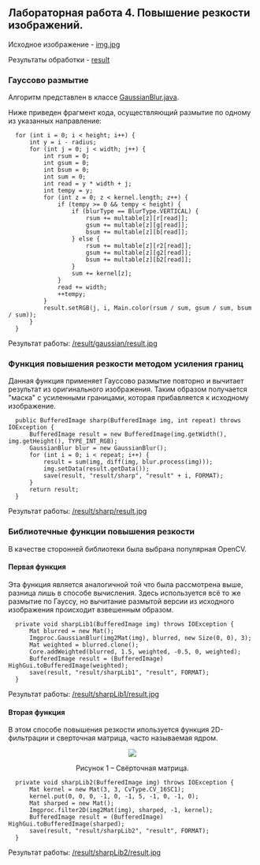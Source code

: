 ## Лабораторная работа 4. Повышение резкости изображений.

Исходное изображение - [img.jpg](https://github.com/IvanHattler/Practice04/blob/master/src/main/resources/img.jpg)

Результаты обработки - [result](https://github.com/IvanHattler/Practice04/tree/master/result)

### Гауссово размытие
Алгоритм представлен в классе [GaussianBlur.java](https://github.com/IvanHattler/Practice04/blob/master/src/main/java/GaussianBlur.java).

Ниже приведен фрагмент кода, осуществляющий размытие по одному из указанных направление:
```
  for (int i = 0; i < height; i++) {
      int y = i - radius;
      for (int j = 0; j < width; j++) {
          int rsum = 0;
          int gsum = 0;
          int bsum = 0;
          int sum = 0;
          int read = y * width + j;
          int tempy = y;
          for (int z = 0; z < kernel.length; z++) {
              if (tempy >= 0 && tempy < height) {
                  if (blurType == BlurType.VERTICAL) {
                      rsum += multable[z][r[read]];
                      gsum += multable[z][g[read]];
                      bsum += multable[z][b[read]];
                  } else {
                      rsum += multable[z][r2[read]];
                      gsum += multable[z][g2[read]];
                      bsum += multable[z][b2[read]];
                  }
                  sum += kernel[z];
              }
              read += width;
              ++tempy;
          }
          result.setRGB(j, i, Main.color(rsum / sum, gsum / sum, bsum / sum));
      }
  }
```
Результат работы: [/result/gaussian/result.jpg](https://github.com/IvanHattler/Practice04/tree/master/result/gaussian/result.jpg)

### Функция повышения резкости методом усиления границ
Данная функция применяет Гауссово размытие повторно и вычитает результат из оригинального изображения. Таким образом получается "маска" с усиленными границами, которая прибавляется к исходному изображение. 
```
  public BufferedImage sharp(BufferedImage img, int repeat) throws IOException {
      BufferedImage result = new BufferedImage(img.getWidth(), img.getHeight(), TYPE_INT_RGB);
      GaussianBlur blur = new GaussianBlur();
      for (int i = 0; i < repeat; i++) {
          result = sum(img, diff(img, blur.process(img)));
          img.setData(result.getData());
          save(result, "result/sharp", "result" + i, FORMAT);
      }
      return result;
  }
```
Результат работы: [/result/sharp/result.jpg](https://github.com/IvanHattler/Practice04/tree/master/result/sharp/result2.jpg)

### Библиотечные функции повышения резкости
В качестве сторонней библиотеки была выбрана популярная OpenCV.

#### Первая функция
Эта функция является аналогичной той что была рассмотрена выше, разница лишь в способе вычисления. Здесь используется всё то же размытие по Гауссу, но вычитание размытой версии из исходного изображения происходит взвешенным образом.
```
  private void sharpLib1(BufferedImage img) throws IOException {
      Mat blurred = new Mat();
      Imgproc.GaussianBlur(img2Mat(img), blurred, new Size(0, 0), 3);
      Mat weighted = blurred.clone();
      Core.addWeighted(blurred, 1.5, weighted, -0.5, 0, weighted);
      BufferedImage result = (BufferedImage) HighGui.toBufferedImage(weighted);
      save(result, "result/sharpLib1", "result", FORMAT);
  }
```
Результат работы: [/result/sharpLib1/result.jpg](https://github.com/IvanHattler/Practice04/tree/master/result/sharpLib1/result.jpg)

#### Вторая функция
В этом способе повышения резкости ипользуется функция 2D-фильтрации и сверточная матрица, часто называемая ядром. 

<div align="center">
  <img src="https://user-images.githubusercontent.com/57611938/166205549-e30d8713-5763-441d-a8d7-d83c37366d3d.png"/>
  
  Рисунок 1 – Свёрточная матрица. 
</div>

```
  private void sharpLib2(BufferedImage img) throws IOException {
      Mat kernel = new Mat(3, 3, CvType.CV_16SC1);
      kernel.put(0, 0, 0, -1, 0, -1, 5, -1, 0, -1, 0);
      Mat sharped = new Mat();
      Imgproc.filter2D(img2Mat(img), sharped, -1, kernel);
      BufferedImage result = (BufferedImage) HighGui.toBufferedImage(sharped);
      save(result, "result/sharpLib2", "result", FORMAT);
  }
```
Результат работы: [/result/sharpLib2/result.jpg](https://github.com/IvanHattler/Practice04/tree/master/result/sharpLib2/result.jpg)